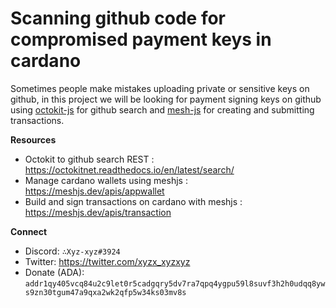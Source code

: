 # Scanning github code for compromised payment keys in cardano

Sometimes people make mistakes uploading private or sensitive keys on github, in this project we will be looking for payment signing keys on github using [octokit-js](https://www.npmjs.com/package/@octokit/core#rest-api-example) for github search and [mesh-js](https://meshjs.dev/) for creating and submitting transactions.

**Resources**

- Octokit to github search REST : https://octokitnet.readthedocs.io/en/latest/search/
- Manage cardano wallets using meshjs : https://meshjs.dev/apis/appwallet
- Build and sign transactions on cardano with meshjs : https://meshjs.dev/apis/transaction

**Connect**

- Discord: `∴Xyz-xyz#3924`
- Twitter: https://twitter.com/xyzx_xyzxyz
- Donate (ADA): `addr1qy405vcq84u2c9let0r5cadgqry5dv7ra7qpq4ygpu59l8suvf3h2h0udqq8yws9zn30tgum47a9qxa2wk2qfp5w34ks03mv8s`
